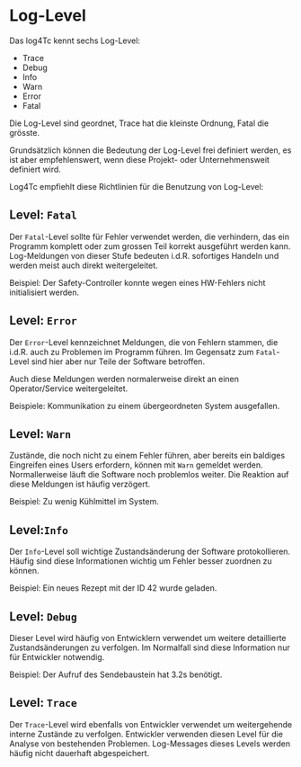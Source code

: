 # Log-Level

Das log4Tc kennt sechs Log-Level:

* Trace
* Debug
* Info
* Warn
* Error
* Fatal

Die Log-Level sind geordnet, Trace hat die kleinste Ordnung, Fatal die grösste.

Grundsätzlich können die Bedeutung der Log-Level frei definiert werden, es ist aber empfehlenswert, wenn diese Projekt- oder Unternehmensweit definiert wird.

Log4Tc empfiehlt diese Richtlinien für die Benutzung von Log-Level:

## Level: `Fatal`

Der `Fatal`-Level sollte für Fehler verwendet werden, die verhindern, das ein Programm komplett oder zum grossen Teil korrekt ausgeführt werden kann. Log-Meldungen von dieser Stufe bedeuten i.d.R. sofortiges Handeln und werden meist auch direkt weitergeleitet.

Beispiel: Der Safety-Controller konnte wegen eines HW-Fehlers nicht initialisiert werden.

## Level: `Error`

Der `Error`-Level kennzeichnet Meldungen, die von Fehlern stammen, die i.d.R. auch zu Problemen im Programm führen. Im Gegensatz zum `Fatal`-Level sind hier aber nur Teile der Software betroffen.

Auch diese Meldungen werden normalerweise direkt an einen Operator/Service weitergeleitet.

Beispiele: Kommunikation zu einem übergeordneten System ausgefallen.

## Level: `Warn`

Zustände, die noch nicht zu einem Fehler führen, aber bereits ein baldiges Eingreifen eines Users erfordern, können mit `Warn` gemeldet werden. Normallerweise läuft die Software noch problemlos weiter. Die Reaktion auf diese Meldungen ist häufig verzögert.

Beispiel: Zu wenig Kühlmittel im System.

## Level:`Info`

Der `Info`-Level soll wichtige Zustandsänderung der Software protokollieren. Häufig sind diese Informationen wichtig um Fehler besser zuordnen zu können.

Beispiel: Ein neues Rezept mit der ID 42 wurde geladen.

## Level: `Debug`

Dieser Level wird häufig von Entwicklern verwendet um weitere detaillierte Zustandsänderungen zu verfolgen. Im Normalfall sind diese Information nur für Entwickler notwendig.

Beispiel: Der Aufruf des Sendebaustein hat 3.2s benötigt.

## Level: `Trace`

Der `Trace`-Level wird ebenfalls von Entwickler verwendet um weitergehende interne Zustände zu verfolgen. Entwickler verwenden diesen Level für die Analyse von bestehenden Problemen. Log-Messages dieses Levels werden häufig nicht dauerhaft abgespeichert.



